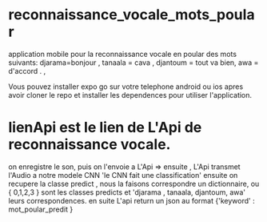 # reconnaissance_vocale_mots_poular
application mobile pour la reconnaissance vocale en poular des mots suivants: 
djarama=bonjour , tanaala = cava , djantoum = tout va bien, awa = d'accord . , 

Vous pouvez installer expo go sur votre telephone android ou ios apres avoir cloner le repo et installer les dependences pour utiliser l'application.

# lienApi est le lien de L'Api de reconnaissance vocale.
on enregistre le son, puis on l'envoie a L'Api => ensuite , L'Api transmet l'Audio a notre modele CNN 'le CNN fait une classification'
ensuite on recupere la classe predict , nous la faisons correspondre un dictionnaire, ou { 0,1,2,3 } sont les classes predicts et 'djarama , tanaala, djantoum, awa' leurs correspondences. en suite L'api return un json au format {'keyword' : mot_poular_predit }
